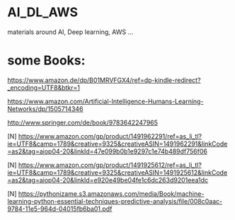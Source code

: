 # AI_DL_AWS
materials around AI, Deep learning, AWS ...

# some Books:
https://www.amazon.de/dp/B01MRVFGX4/ref=dp-kindle-redirect?_encoding=UTF8&btkr=1

https://www.amazon.com/Artificial-Intelligence-Humans-Learning-Networks/dp/1505714346

http://www.springer.com/de/book/9783642247965

[N] https://www.amazon.com/gp/product/1491962291/ref=as_li_tl?ie=UTF8&camp=1789&creative=9325&creativeASIN=1491962291&linkCode=as2&tag=aiop04-20&linkId=47e099b0b1e9297c1e74b489df756f06

[N] https://www.amazon.com/gp/product/1491925612/ref=as_li_tl?ie=UTF8&camp=1789&creative=9325&creativeASIN=1491925612&linkCode=as2&tag=aiop04-20&linkId=e920e49be04fe1c6dc263d9201eea1dc

[N] https://pythonizame.s3.amazonaws.com/media/Book/machine-learning-python-essential-techniques-predictive-analysis/file/008c0aac-9784-11e5-964d-04015fb6ba01.pdf
